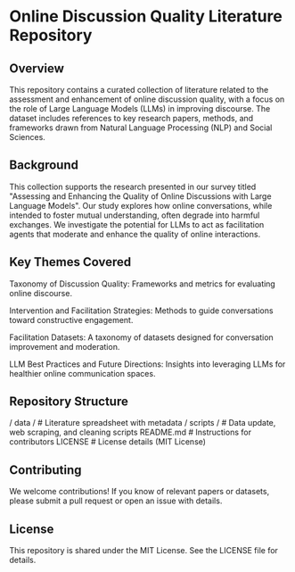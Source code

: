 # Online Discussion Quality Literature Repository

## Overview

This repository contains a curated collection of literature related to the assessment and enhancement of online discussion quality, with a focus on the role of Large Language Models (LLMs) in improving discourse. The dataset includes references to key research papers, methods, and frameworks drawn from Natural Language Processing (NLP) and Social Sciences.

## Background

This collection supports the research presented in our survey titled "Assessing and Enhancing the Quality of Online Discussions with Large Language Models". Our study explores how online conversations, while intended to foster mutual understanding, often degrade into harmful exchanges. We investigate the potential for LLMs to act as facilitation agents that moderate and enhance the quality of online interactions.

## Key Themes Covered

Taxonomy of Discussion Quality: Frameworks and metrics for evaluating online discourse.

Intervention and Facilitation Strategies: Methods to guide conversations toward constructive engagement.

Facilitation Datasets: A taxonomy of datasets designed for conversation improvement and moderation.

LLM Best Practices and Future Directions: Insights into leveraging LLMs for healthier online communication spaces.

## Repository Structure

/ data /           # Literature spreadsheet with metadata
/ scripts /        # Data update, web scraping, and cleaning scripts
README.md         # Instructions for contributors
LICENSE            # License details (MIT License)

## Contributing

We welcome contributions! If you know of relevant papers or datasets, please submit a pull request or open an issue with details.

## License

This repository is shared under the MIT License. See the LICENSE file for details.
